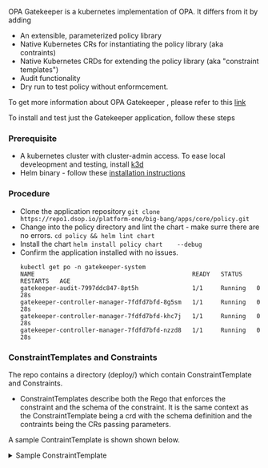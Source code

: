 OPA Gatekeeper is a kubernetes implementation of OPA.  It differs from it by adding 
*  An extensible, parameterized policy library
*  Native Kubernetes CRs for instantiating the policy library (aka contraints)
*  Native Kubernetes CRDs for extending the policy library (aka "constraint templates")
*  Audit functionality 
*  Dry run to test policy without enformcement. 

To get more information about OPA Gatekeeper , please refer to this [link](https://github.com/open-policy-agent/gatekeeper)

To install and test just the Gatekeeper application, follow these steps 

### Prerequisite 
* A kubernetes cluster with cluster-admin access. To ease local develeopment and testing, install [k3d](https://k3d.io)
* Helm binary - follow these [installation instructions](https://helm.sh/docs/intro/install/)

### Procedure 
*  Clone the application repository 
   `git clone https://repo1.dsop.io/platform-one/big-bang/apps/core/policy.git`
*  Change into the policy directory and lint the chart  - make surre there are no errors. 
   `cd policy && helm lint chart`
*   Install the chart 
    `helm install policy chart    --debug`
*   Confirm the application installed with no issues. 
    ```
    kubectl get po -n gatekeeper-system                               
    NAME                                            READY   STATUS    RESTARTS   AGE
    gatekeeper-audit-7997ddc847-8pt5h               1/1     Running   0          28s
    gatekeeper-controller-manager-7fdfd7bfd-8g5sm   1/1     Running   0          28s
    gatekeeper-controller-manager-7fdfd7bfd-khc7j   1/1     Running   0          28s
    gatekeeper-controller-manager-7fdfd7bfd-nzzd8   1/1     Running   0          28s
    ```


### ConstraintTemplates and Constraints 

The repo contains a directory (deploy/) which contain ConstraintTemplate and Constraints. 
* ConstraintTemplates describe both the Rego that enforces the constraint and the schema of the constraint. It is the same context as the ConstraintTemplate being a crd with the schema definition and the contraints being the CRs passing parameters. 

A sample ContraintTemplate is shown shown below. 

<details>
    <summary>Sample ConstraintTemplate</summary>
    ```
apiVersion: templates.gatekeeper.sh/v1beta1
kind: ConstraintTemplate
metadata:
  name: k8srequiredlabels
spec:
  crd:
    spec:
      names:
        kind: K8sRequiredLabels
      validation:
        # Schema for the `parameters` field
        openAPIV3Schema:
          properties:
            labels:
              type: array
              items: string
  targets:
    - target: admission.k8s.gatekeeper.sh
      rego: |
        package k8srequiredlabels
        violation[{"msg": msg, "details": {"missing_labels": missing}}] {
          provided := {label | input.review.object.metadata.labels[label]}
          required := {label | label := input.parameters.labels[_]}
          missing := required - provided
          count(missing) > 0
          msg := sprintf("you must provide labels: %v", [missing])
        }
    ```
</details>
